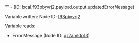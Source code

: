 "" - (ID: local.f93pbyvrj2.payload.output.updatedErrorMessage)

Variable written:
Node ID: [f93pbyvrj2](../nodes/f93pbyvrj2.md)

Variable reads:
* Error Message (Node ID: [qz2aml0p13](../nodes/qz2aml0p13.md))
